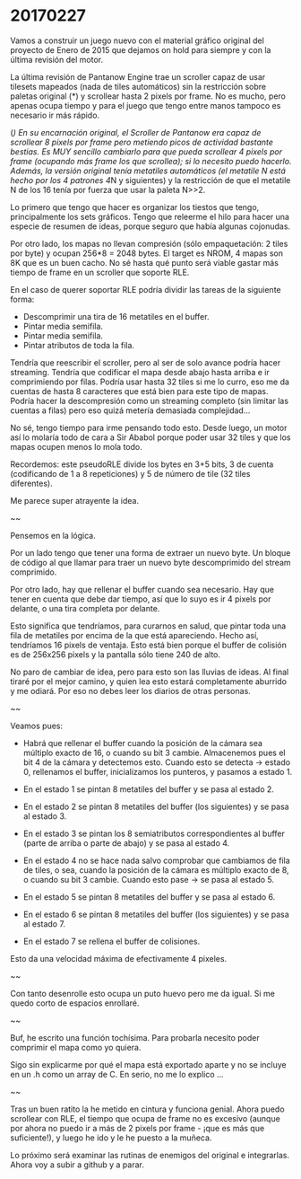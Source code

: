 20170227
========

Vamos a construir un juego nuevo con el material gráfico original del proyecto de Enero de 2015 que dejamos on hold para siempre y con la última revisión del motor.

La última revisión de Pantanow Engine trae un scroller capaz de usar tilesets mapeados (nada de tiles automáticos) sin la restricción sobre paletas original (*) y scrollear hasta 2 pixels por frame. No es mucho, pero apenas ocupa tiempo y para el juego que tengo entre manos tampoco es necesario ir más rápido.

(*) En su encarnación original, el Scroller de Pantanow era capaz de scrollear 8 pixels por frame pero metiendo picos de actividad bastante bestias. Es MUY sencillo cambiarlo para que pueda scrollear 4 pixels por frame (ocupando más frame los que scrollea); si lo necesito puedo hacerlo. Además, la versión original tenía metatiles automáticos (el metatile N está hecho por los 4 patrones 4*N y siguientes) y la restricción de que el metatile N de los 16 tenía por fuerza que usar la paleta N>>2. 

Lo primero que tengo que hacer es organizar los tiestos que tengo, principalmente los sets gráficos. Tengo que releerme el hilo para hacer una especie de resumen de ideas, porque seguro que había algunas cojonudas.

Por otro lado, los mapas no llevan compresión (sólo empaquetación: 2 tiles por byte) y ocupan 256*8 = 2048 bytes. El target es NROM, 4 mapas son 8K que es un buen cacho. No sé hasta qué punto será viable gastar más tiempo de frame en un scroller que soporte RLE. 

En el caso de querer soportar RLE podría dividir las tareas de la siguiente forma:

- Descomprimir una tira de 16 metatiles en el buffer.
- Pintar media semifila.
- Pintar media semifila.
- Pintar atributos de toda la fila.

Tendría que reescribir el scroller, pero al ser de solo avance podría hacer streaming. Tendría que codificar el mapa desde abajo hasta arriba e ir comprimiendo por filas. Podría usar hasta 32 tiles si me lo curro, eso me da cuentas de hasta 8 caracteres que está bien para este tipo de mapas. Podría hacer la descompresión como un streaming completo (sin limitar las cuentas a filas) pero eso quizá metería demasiada complejidad...

No sé, tengo tiempo para irme pensando todo esto. Desde luego, un motor así lo molaría todo de cara a Sir Ababol porque poder usar 32 tiles y que los mapas ocupen menos lo mola todo.

Recordemos: este pseudoRLE divide los bytes en 3+5 bits, 3 de cuenta (codificando de 1 a 8 repeticiones) y 5 de número de tile (32 tiles diferentes).

Me parece super atrayente la idea.

~~

Pensemos en la lógica.

Por un lado tengo que tener una forma de extraer un nuevo byte. Un bloque de código al que llamar para traer un nuevo byte descomprimido del stream comprimido.

Por otro lado, hay que rellenar el buffer cuando sea necesario. Hay que tener en cuenta que debe dar tiempo, así que lo suyo es ir 4 pixels por delante, o una tira completa por delante.

Esto significa que tendríamos, para curarnos en salud, que pintar toda una fila de metatiles por encima de la que está apareciendo. Hecho así, tendríamos 16 pixels de ventaja. Esto está bien porque el buffer de colisión es de 256x256 pixels y la pantalla sólo tiene 240 de alto.

No paro de cambiar de idea, pero para esto son las lluvias de ideas. Al final tiraré por el mejor camino, y quien lea esto estará completamente aburrido y me odiará. Por eso no debes leer los diarios de otras personas.

~~

Veamos pues:

- Habrá que rellenar el buffer cuando la posición de la cámara sea múltiplo exacto de 16, o cuando su bit 3 cambie. Almacenemos pues el bit 4 de la cámara y detectemos esto. Cuando esto se detecta -> estado 0, rellenamos el buffer, inicializamos los punteros, y pasamos a estado 1.

- En el estado 1 se pintan 8 metatiles del buffer y se pasa al estado 2.

- En el estado 2 se pintan 8 metatiles del buffer (los siguientes) y se pasa al estado 3.

- En el estado 3 se pintan los 8 semiatributos correspondientes al buffer (parte de arriba o parte de abajo) y se pasa al estado 4.

- En el estado 4 no se hace nada salvo comprobar que cambiamos de fila de tiles, o sea, cuando la posición de la cámara es múltiplo exacto de 8, o cuando su bit 3 cambie. Cuando esto pase -> se pasa al estado 5.

- En el estado 5 se pintan 8 metatiles del buffer y se pasa al estado 6.

- En el estado 6 se pintan 8 metatiles del buffer (los siguientes) y se pasa al estado 7.

- En el estado 7 se rellena el buffer de colisiones.

Esto da una velocidad máxima de efectivamente 4 pixeles.

~~

Con tanto desenrolle esto ocupa un puto huevo pero me da igual. Si me quedo corto de espacios enrollaré.

~~

Buf, he escrito una función tochísima. Para probarla necesito poder comprimir el mapa como yo quiera.

Sigo sin explicarme por qué el mapa está exportado aparte y no se incluye en un .h como un array de C. En serio, no me lo explico ...

~~

Tras un buen ratito la he metido en cintura y funciona genial. Ahora puedo scrollear con RLE, el tiempo que ocupa de frame no es excesivo (aunque por ahora no puedo ir a más de 2 pixels por frame - ¡que es más que suficiente!), y luego he ido y le he puesto a la muñeca.

Lo próximo será examinar las rutinas de enemigos del original e integrarlas. Ahora voy a subir a github y a parar.

